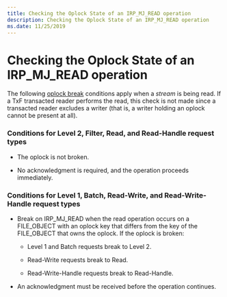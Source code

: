 ```yaml
---
title: Checking the Oplock State of an IRP_MJ_READ operation
description: Checking the Oplock State of an IRP_MJ_READ operation
ms.date: 11/25/2019
---
```


# Checking the Oplock State of an IRP_MJ_READ operation

The following [oplock break](./breaking-oplocks.md) conditions apply when a *stream* is being read. If a TxF transacted reader performs the read, this check is not made since a transacted reader excludes a writer (that is, a writer holding an oplock cannot be present at all).

### Conditions for Level 2, Filter, Read, and Read-Handle request types

- The oplock is not broken.

- No acknowledgment is required, and the operation proceeds immediately.

### Conditions for Level 1, Batch, Read-Write, and Read-Write-Handle request types

- Break on IRP_MJ_READ when the read operation occurs on a FILE_OBJECT with an oplock key that differs from the key of the FILE_OBJECT that owns the oplock. If the oplock is broken:

  - Level 1 and Batch requests break to Level 2.

  - Read-Write requests break to Read.

  - Read-Write-Handle requests break to Read-Handle.

- An acknowledgment must be received before the operation continues.
